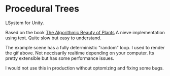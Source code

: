 # Procedural Trees
LSystem for Unity.

Based on the book [The Algorithmic Beauty of Plants](https://www.amazon.com/Algorithmic-Beauty-Plants-Virtual-Laboratory/dp/0387946764)
A nieve implementation using text. Quite slow but easy to understand.

The example scene has a fully deterministic "random" loop. I used to render the gif above. Not neccisarily realtime depending on your computer.
Its pretty extensible but has some performance issues.

I would not use this in production without optomizing and fixing some bugs. 
